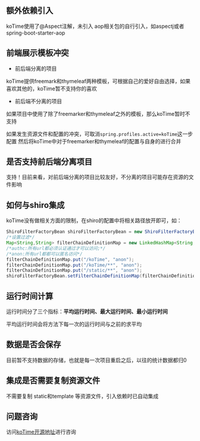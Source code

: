 ## 额外依赖引入

koTime使用了@Aspect注解，未引入 aop相关包的自行引入，如aspectj或者spring-boot-starter-aop

## 前端展示模板冲突

* 前后端分离的项目

koTime提供freemark和thymeleaf两种模板，可根据自己的爱好自由选择，如果喜欢其他的，koTime暂不支持你的喜欢

* 前后端不分离的项目

如果项目中使用了除了freemarker和thymeleaf之外的模板，那么koTime暂时不支持

如果发生资源文件和配置的冲突，可取消`spring.profiles.active=koTime`这一步配置
然后将koTime中对于freemarker和thymeleaf的配置与自身的进行合并



## 是否支持前后端分离项目

支持！目前来看，对前后端分离的项目比较友好，不分离的项目可能存在资源的文件影响

## 如何与shiro集成

koTime没有做相关方面的限制，在shiro的配置中将相关路径放开即可，如：

```Java
ShiroFilterFactoryBean shiroFilterFactoryBean = new ShiroFilterFactoryBean();
/*设置过滤*/
Map<String,String> filterChainDefinitionMap = new LinkedHashMap<String,String>();
/*authc:所有url都必须认证通过才可以访问;*/
/*anon:所有url都都可以匿名访问*/
filterChainDefinitionMap.put("/koTime", "anon");
filterChainDefinitionMap.put("/koTime/**", "anon");
filterChainDefinitionMap.put("/static/**", "anon");
shiroFilterFactoryBean.setFilterChainDefinitionMap(filterChainDefinitionMap);

```

## 运行时间计算

运行时间分了三个指标：**平均运行时间、最大运行时间、最小运行时间**

平均运行时间会将方法下每一次的运行时间与之前的求平均


## 数据是否会保存

目前暂不支持数据的存储，也就是每一次项目重启之后，以往的统计数据都归0

## 集成是否需要复制资源文件

不需要复制  static和template 等资源文件，引入依赖时已自动集成

## 问题咨询

访问[koTime开源地址](https://gitee.com/huoyo/ko-time)进行咨询